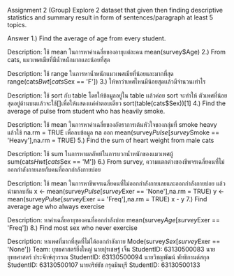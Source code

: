 Assignment 2 (Group)
Explore 2 dataset that given then finding descriptive statistics and summary result in form of sentences/paragraph at least 5 topics.

Answer
1.) Find the average of age from every student.

Description: ใช้ mean ในการหาค่าเฉลี่ยของอายุเเต่ละคน
mean(survey$Age)
2.) From cats, แมวเพศเมียที่มีน้ำหนักมากและน้อยที่สุด

Description: ใช้ range ในการหาน้ำหนักแมวเพศเมียที่น้อยและมากที่สุด
range(cats$Bwt[cats$Sex == 'F'])
3.) ให้หาว่าเพศไหนมีน้อยสุดเเล้วมีจำนวนเท่าไร

Description: ใช้ sort กับ table โดยให้ข้อมูลอยู่ใน table เเล้วค่อย sort จะทำให้ ตัวเพศที่น้อยสุดอยู่ด้านบนเเล้วจะใช้[]เพื่อให้เเสดงเเค่คำตอบเดียว
sort(table(cats$Sex))[1]
4.) Find the average of pulse from student who has heavily smoke.

Description: ใช้ mean ในการหาค่าเฉลี่ยของอัตราการเต้นหัวใจของกลุ่มที่ smoke heavy แล้วใช้ na.rm = TRUE เพื่อลบข้อมูล na ออก
mean(survey$Pulse[survey$Smoke == 'Heavy'],na.rm = TRUE)
5.) Find the sum of heart weight from male cats

Description: ใช้ sum ในการหาผลลัพท์ในการบวกน้ำหนักของแมวเพศผู้
sum(cats$Hwt[cats$Sex == 'M'])
6.) From survey, ความแตกต่างของชีพจรเฉลี่ยคนที่ไม่ออกกำลังกายเลยกับคนที่ออกกำลังกายบ่อย

Description: ใช้ mean ในการหาชีพจรเฉลี่ยคนที่ไม่ออกกำลังกายเลยและออกกำลังกายบ่อย แล้วนำมาลบกัน
x <- mean(survey$Pulse[survey$Exer == 'None'],na.rm = TRUE)
y <- mean(survey$Pulse[survey$Exer == 'Freq'],na.rm = TRUE)
x - y
7.) Find average age who always exercise

Description: หาค่าเฉลี่ยอายุของคนที่ออกกำลังบ่อย
mean(survey$Age[survey$Exer == 'Freq'])
8.) Find most sex who never exercise

Description: หาเพศที่มากที่สุดที่ไม่ได้ออกกำลังกาย
Mode(survey$Sex[survey$Exer == 'None'])
Team: ยุทธศาสตร์ยิ่งใหญ่
นายปุรเชษฐ์ เจิ้น StudentID: 63130500083
นายยุทธศาสตร์ ประจักษ์สุวรรณ StudentID: 63130500094
นายวิชญพัฒน์ พัทธิกานต์สกุล StudentID: 63130500107
นายอริย์ธัช กรุดมินบุรี StudentID: 63130500133
